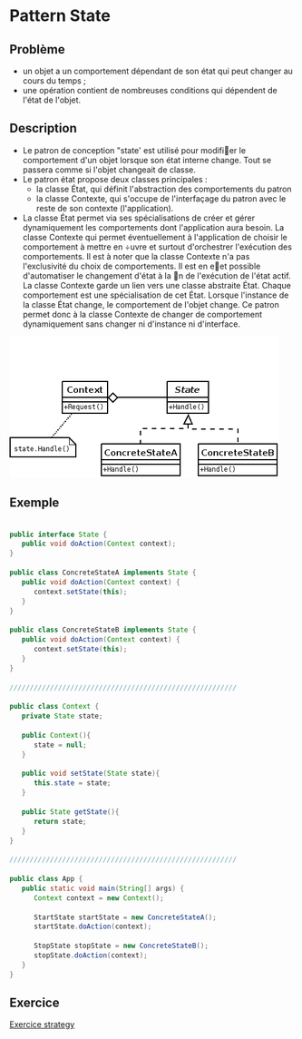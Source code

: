 # Pattern State

## Problème

* un objet a un comportement dépendant de son état qui peut changer au cours du temps ;
* une opération contient de nombreuses conditions qui dépendent de l'état de l'objet.

## Description

* Le patron de conception "state' est utilisé pour modifier le comportement d'un objet lorsque son état
interne change. Tout se passera comme si l'objet changeait de classe.
* Le patron état propose deux classes principales :
  * la classe État, qui définit l'abstraction des comportements du patron
  * la classe Contexte, qui s'occupe de l'interfaçage du patron avec le reste de son contexte (l'application).
* La classe État permet via ses spécialisations de créer et gérer dynamiquement les comportements dont l'application aura besoin. La classe Contexte qui permet éventuellement à l'application de choisir le
comportement à mettre en ÷uvre et surtout d'orchestrer l'exécution des comportements. Il est à noter que la classe Contexte n'a pas l'exclusivité du choix de comportements. Il est en eet possible d'automatiser le changement d'état à la n de l'exécution de l'état actif. La classe Contexte garde un lien vers une classe
abstraite État. Chaque comportement est une spécialisation de cet État. Lorsque l'instance de la classe État change, le comportement de l'objet change. Ce patron permet donc à la classe Contexte de changer de comportement dynamiquement sans changer ni d'instance ni d'interface.

![Pattern State](./img/designPattern_state.png)

## Exemple

```java

public interface State {
   public void doAction(Context context);
}

public class ConcreteStateA implements State {
   public void doAction(Context context) {
      context.setState(this);	
   }
}

public class ConcreteStateB implements State {
   public void doAction(Context context) {
      context.setState(this);	
   }
}

////////////////////////////////////////////////////////

public class Context {
   private State state;

   public Context(){
      state = null;
   }

   public void setState(State state){
      this.state = state;		
   }

   public State getState(){
      return state;
   }
}

////////////////////////////////////////////////////////

public class App {
   public static void main(String[] args) {
      Context context = new Context();

      StartState startState = new ConcreteStateA();
      startState.doAction(context);

      StopState stopState = new ConcreteStateB();
      stopState.doAction(context);
   }
}


```

## Exercice


[Exercice strategy](../Exercices/3.DesignPattern/state/README.md)
